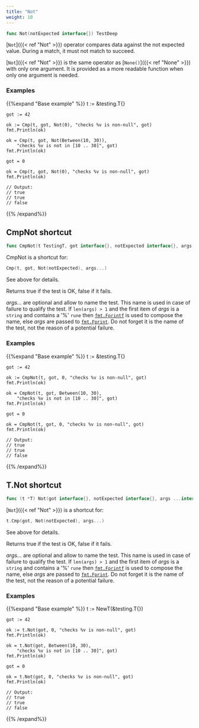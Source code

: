 ```yaml
---
title: "Not"
weight: 10
---
```


```go
func Not(notExpected interface{}) TestDeep
```

[`Not`]({{< ref "Not" >}}) operator compares data against the not expected value. During a
match, it must not match to succeed.

[`Not`]({{< ref "Not" >}}) is the same operator as [`None()`]({{< ref "None" >}}) with only one argument. It is
provided as a more readable function when only one argument is
needed.


### Examples

{{%expand "Base example" %}}	t := &testing.T{}

	got := 42

	ok := Cmp(t, got, Not(0), "checks %v is non-null", got)
	fmt.Println(ok)

	ok = Cmp(t, got, Not(Between(10, 30)),
		"checks %v is not in [10 .. 30]", got)
	fmt.Println(ok)

	got = 0

	ok = Cmp(t, got, Not(0), "checks %v is non-null", got)
	fmt.Println(ok)

	// Output:
	// true
	// true
	// false
{{% /expand%}}
## CmpNot shortcut

```go
func CmpNot(t TestingT, got interface{}, notExpected interface{}, args ...interface{}) bool
```

CmpNot is a shortcut for:

```go
Cmp(t, got, Not(notExpected), args...)
```

See above for details.

Returns true if the test is OK, false if it fails.

*args...* are optional and allow to name the test. This name is
used in case of failure to qualify the test. If `len(args) > 1` and
the first item of *args* is a `string` and contains a '%' `rune` then
[`fmt.Fprintf`](https://golang.org/pkg/fmt/#Fprintf) is used to compose the name, else *args* are passed to
[`fmt.Fprint`](https://golang.org/pkg/fmt/#Fprint). Do not forget it is the name of the test, not the
reason of a potential failure.


### Examples

{{%expand "Base example" %}}	t := &testing.T{}

	got := 42

	ok := CmpNot(t, got, 0, "checks %v is non-null", got)
	fmt.Println(ok)

	ok = CmpNot(t, got, Between(10, 30),
		"checks %v is not in [10 .. 30]", got)
	fmt.Println(ok)

	got = 0

	ok = CmpNot(t, got, 0, "checks %v is non-null", got)
	fmt.Println(ok)

	// Output:
	// true
	// true
	// false
{{% /expand%}}
## T.Not shortcut

```go
func (t *T) Not(got interface{}, notExpected interface{}, args ...interface{}) bool
```

[`Not`]({{< ref "Not" >}}) is a shortcut for:

```go
t.Cmp(got, Not(notExpected), args...)
```

See above for details.

Returns true if the test is OK, false if it fails.

*args...* are optional and allow to name the test. This name is
used in case of failure to qualify the test. If `len(args) > 1` and
the first item of *args* is a `string` and contains a '%' `rune` then
[`fmt.Fprintf`](https://golang.org/pkg/fmt/#Fprintf) is used to compose the name, else *args* are passed to
[`fmt.Fprint`](https://golang.org/pkg/fmt/#Fprint). Do not forget it is the name of the test, not the
reason of a potential failure.


### Examples

{{%expand "Base example" %}}	t := NewT(&testing.T{})

	got := 42

	ok := t.Not(got, 0, "checks %v is non-null", got)
	fmt.Println(ok)

	ok = t.Not(got, Between(10, 30),
		"checks %v is not in [10 .. 30]", got)
	fmt.Println(ok)

	got = 0

	ok = t.Not(got, 0, "checks %v is non-null", got)
	fmt.Println(ok)

	// Output:
	// true
	// true
	// false
{{% /expand%}}
